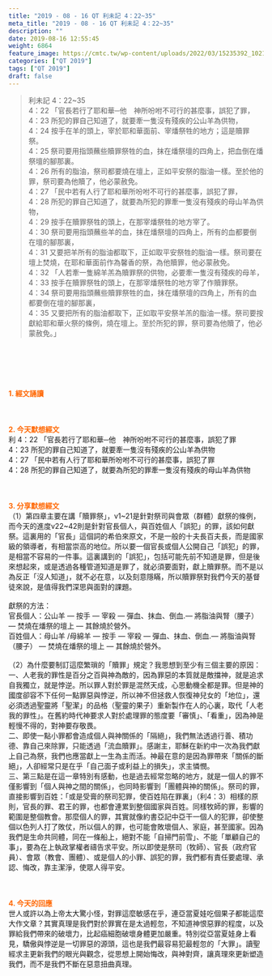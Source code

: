 ```yaml
---
title: "2019 - 08 - 16 QT 利未記 4：22~35"
meta_title: "2019 - 08 - 16 QT 利未記 4：22~35"
description: ""
date: 2019-08-16 12:55:45
weight: 6864
feature_image: https://cmtc.tw/wp-content/uploads/2022/03/15235392_10211799862337740_180693556567566654_o-1.webp
categories: ["QT 2019"]
tags: ["QT 2019"]
draft: false
---
```


<blockquote>利未記 4：22~35<br />
4：22 「官長若行了耶和華─他　神所吩咐不可行的甚麼事，誤犯了罪，<br />
4：23 所犯的罪自己知道了，就要牽一隻沒有殘疾的公山羊為供物，<br />
4：24 按手在羊的頭上，宰於耶和華面前、宰燔祭牲的地方；這是贖罪祭。<br />
4：25 祭司要用指頭蘸些贖罪祭牲的血，抹在燔祭壇的四角上，把血倒在燔祭壇的腳那裏。<br />
4：26 所有的脂油，祭司都要燒在壇上，正如平安祭的脂油一樣。至於他的罪，祭司要為他贖了，他必蒙赦免。<br />
4：27 「民中若有人行了耶和華所吩咐不可行的甚麼事，誤犯了罪，<br />
4：28 所犯的罪自己知道了，就要為所犯的罪牽一隻沒有殘疾的母山羊為供物，<br />
4：29 按手在贖罪祭牲的頭上，在那宰燔祭牲的地方宰了。<br />
4：30 祭司要用指頭蘸些羊的血，抹在燔祭壇的四角上，所有的血都要倒在壇的腳那裏，<br />
4：31 又要把羊所有的脂油都取下，正如取平安祭牲的脂油一樣。祭司要在壇上焚燒，在耶和華面前作為馨香的祭，為他贖罪，他必蒙赦免。<br />
4：32 「人若牽一隻綿羊羔為贖罪祭的供物，必要牽一隻沒有殘疾的母羊，<br />
4：33 按手在贖罪祭牲的頭上，在那宰燔祭牲的地方宰了作贖罪祭。<br />
4：34 祭司要用指頭蘸些贖罪祭牲的血，抹在燔祭壇的四角上，所有的血都要倒在壇的腳那裏，<br />
4：35 又要把所有的脂油都取下，正如取平安祭羊羔的脂油一樣。祭司要按獻給耶和華火祭的條例，燒在壇上。至於所犯的罪，祭司要為他贖了，他必蒙赦免。」</blockquote><br />
&nbsp;<br />
<br />
&nbsp;<br />
<br />
<span style="color: #ff6600;"><strong>1. </strong><strong>經文誦讀</strong></span><br />
<br />
<span style="color: #ff6600;"><strong> </strong></span><br />
<br />
<span style="color: #ff6600;"><strong>2. 今天默想</strong><strong>經文<br />
</strong></span>利 4：22 「官長若行了耶和華─他　神所吩咐不可行的甚麼事，誤犯了罪<br />
4：23 所犯的罪自己知道了，就要牽一隻沒有殘疾的公山羊為供物<br />
4：27 「民中若有人行了耶和華所吩咐不可行的甚麼事，誤犯了罪<br />
4：28 所犯的罪自己知道了，就要為所犯的罪牽一隻沒有殘疾的母山羊為供物<br />
<br />
&nbsp;<br />
<br />
<span style="color: #ff6600;"><strong>3. 分享默想經文<br />
</strong></span>（1）第四章主要在講「贖罪祭」，v1~21是針對祭司與會眾（群體）獻祭的條例，而今天的進度v22~42則是針對官長個人，與百姓個人「誤犯」的罪，該如何獻祭。這裏用的「官長」這個詞的希伯來原文，不是一般的十夫長百夫長，而是國家級的領導者，有相當崇高的地位。所以要一個官長或個人公開自己「誤犯」的罪，是相當不容易的一件事。這裏講到的「誤犯」，包括可能先前不知道是罪，但是後來想起來，或是透過各種管道知道是罪了，就必須要面對，獻上贖罪祭。而不是以為反正「沒人知道」，就不必在意，以及刻意隱瞞，所以贖罪祭對我們今天的基督徒來說，是值得我們深思與面對的課題。<br />
<br />
獻祭的方法：<br />
官長個人：公山羊 — 按手 — 宰殺 — 彈血、抹血、倒血.— 將脂油與腎（腰子） — 焚燒在燔祭的壇上 — 其餘燒於營外。<br />
百姓個人：母山羊 /母綿羊 — 按手 — 宰殺 — 彈血、抹血、倒血.— 將脂油與腎（腰子） — 焚燒在燔祭的壇上 — 其餘燒於營外。<br />
<br />
（2）為什麼要制訂這麼繁瑣的「贖罪」規定？我思想到至少有三個主要的原因：<br />
一、人老我的罪性是百分之百與神為敵的，因為罪惡的本質就是敵擋神，就是追求自我獨立，就是悖逆。所以罪人對於罪是混然天成，心思動機全都是罪。但是神的國度卻容不下任何一點罪惡與悖逆，所以神不但拯救人恢復神兒女的「地位」，還必須透過聖靈將「聖潔」的品格（聖靈的果子）重新製作在人的心裏，取代「人老我的罪性」。在舊約時代神要求人對於處理罪的態度要「審慎」、「看重」，因為神是輕慢不得的，對神要存敬畏。<br />
二、即使一點小罪都會造成個人與神關係的「隔絕」，我們無法透過行善、積功德、靠自己來除罪，只能透過「流血贖罪」。感謝主，耶穌在新約中一次為我們獻上自己為祭，我們也應當獻上一生為主而活。神最在意的是因為罪帶來「關係的斷絕」，人卻經常只是在乎「自己面子或利益上的損失」，求主憐憫。<br />
三、第三點是在這一章特別有感動，也是過去經常忽略的地方，就是一個人的罪不僅影響到「個人與神之間的關係」，也同時影響到「團體與神的關係」。祭司的罪，直接影響到百姓：「或是受膏的祭司犯罪，使百姓陷在罪裏」（利4：3）相樣的原則，官長的罪、君王的罪，也都會連累到整個國家與百姓。同樣牧師的罪，影響的範圍是整個教會。那麼個人的罪，其實就像約書亞記中亞干一個人的犯罪，卻使整個以色列人打了敗仗，所以個人的罪，也可能會敗壞個人、家庭，甚至國家。因為我們是生命共同體，同在一條船上，絕對不能「自掃門前雪」、不能「單顧自己的事」，要為在上執政掌權者禱告求平安。所以即使是祭司（牧師）、官長（政府官員）、會眾（教會、團體）、或是個人的小罪、誤犯的罪，我們都有責任要處理、承認、悔改，靠主潔淨，使眾人得平安。<br />
<br />
&nbsp;<br />
<br />
<span style="color: #ff6600;"><strong>4. 今天的回應<br />
</strong></span>世人或許以為上帝太大驚小怪，對罪這麼敏感在乎，連亞當夏娃吃個果子都能這麼大作文章？其實真理是我們對於罪實在是太過輕忽，不知道神恨惡罪的程度，以及罪給我們帶來的破壞力，比起癌細胞破壞身體更加嚴重。特別從亞當夏娃身上看見，驕傲與悖逆是一切罪惡的源頭，這也是我們最容易犯最輕忽的「大罪」。讀聖經求主更新我們的眼光與觀念，從思想上開始悔改，與神對齊，讓真理來更新塑造我們，而不是我們不斷在惡意扭曲真理。<br />
<br />
&nbsp;
        